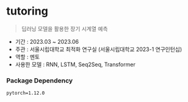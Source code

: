 # tutoring
> 딥러닝 모델을 활용한 장기 시계열 예측

* 기간 : 2023.03 ~ 2023.06
* 주관 : 서울시립대학교 최적화 연구실 (서울시립대학교 2023-1 연구인턴십)
* 역할 : 멘토
* 사용한 모델 : RNN, LSTM, Seq2Seq, Transformer

### Package Dependency

```setup
pytorch=1.12.0
```

